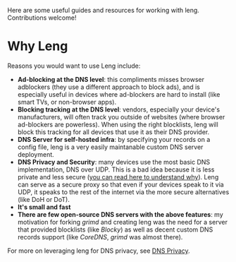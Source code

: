 Here are some useful guides and resources for working with leng. Contributions welcome!


# Why Leng

Reasons you would want to use Leng include:
- **Ad-blocking at the DNS level**: this compliments misses browser adblockers
  (they use a different approach to block ads), and is especially useful in devices where
  ad-blockers are hard to install (like smart TVs, or non-browser apps).
- **Blocking tracking at the DNS level**: vendors, especially your
device's manufacturers, will often track you outside of websites (where browser ad-blockers
are powerless). When using the right blocklists, leng will block this
tracking for all devices that use it as their DNS provider.
- **DNS Server for self-hosted infra**: by specifying
your records on a config file, leng is a very easily maintanable
custom DNS server deployment.
- **DNS Privacy and Security**: many devices use the most basic DNS implementation, DNS over UDP.
This is a bad idea because it is less private and less secure ([you can read here
to understand why](https://www.cloudflare.com/en-gb/learning/dns/dns-over-tls/)). Leng can serve as a secure
proxy so that even if your devices speak to it via UDP, it speaks to the rest
of the internet via the more secure alternatives (like DoH or DoT).
- **It's small and fast**
- **There are few open-source DNS servers with the above features**:
my motivation for forking _grimd_ and creating leng was the need for a server
that provided blocklists (like _Blocky_) as well as decent custom DNS records
support (like _CoreDNS_, _grimd_ was almost there).

For more on leveraging leng for DNS privacy, see [DNS Privacy](DNS/Privacy.md).
